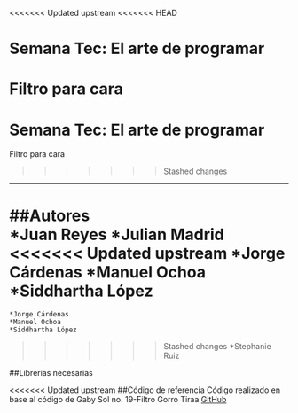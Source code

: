 <<<<<<< Updated upstream
<<<<<<< HEAD
# Semana Tec: El arte de programar
 Filtro para cara
=======
# Semana Tec: El arte de programar
 Filtro para cara

>>>>>>> Stashed changes
***
##Autores    
	*Juan Reyes
	*Julian Madrid
<<<<<<< Updated upstream
	*Jorge Cárdenas
	*Manuel Ochoa
	*Siddhartha López
=======
	*Jorge Cárdenas
	*Manuel Ochoa
	*Siddhartha López
>>>>>>> Stashed changes
	*Stephanie Ruiz

##Librerias necesarias




<<<<<<< Updated upstream
##Código de referencia
Código realizado en base al código de Gaby Sol no. 19-Filtro Gorro Tiraa
[GitHub](https://github.com/GabySol/OmesTutorials2020)
